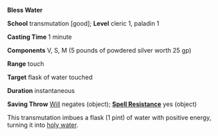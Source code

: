 **Bless Water**

**School** transmutation [good]; **Level** cleric 1, paladin 1

**Casting Time** 1 minute

**Components** V, S, M (5 pounds of powdered silver worth 25 gp)

**Range** touch

**Target** flask of water touched

**Duration** instantaneous

**Saving Throw** [Will](../combat.html#_will) negates (object); **[Spell Resistance](../glossary.html#_spell-resistance)** yes (object)

This transmutation imbues a flask (1 pint) of water with positive energy, turning it into [holy water](../equipment.html#_special-substances-and-items).

